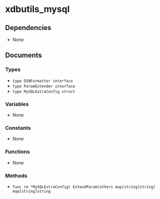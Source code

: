 # xdbutils_mysql

## Dependencies

+ None

## Documents

### Types

+ `type DSNFormatter interface`
+ `type ParamExtender interface`
+ `type MySQLExtraConfig struct`

### Variables

+ None

### Constants

+ None

### Functions

+ None

### Methods

+ `func (m *MySQLExtraConfig) ExtendParam(others map[string]string) map[string]string`
